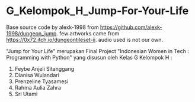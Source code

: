 # G_Kelompok_H_Jump-For-Your-Life

Base source code by alexk-1998 from https://github.com/alexk-1998/dungeon_jump. 
few artworks came from https://0x72.itch.io/dungeontileset-ii.
audio used is not our own.

"Jump for Your Life" merupakan Final Project "Indonesian Women in Tech : Programming with Python" yang disusun oleh
Kelas G Kelompok H :
1. Feybe Anjeli Sitanggang
2. Dianisa Wulandari
3. Prenzeline Tyasamesi
4. Rahma Aulia Zahra
5. Sri Utami


